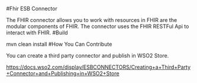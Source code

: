 #Fhir ESB Connector

The FHIR connector allows you to work with resources in FHIR are the modular components of FHIR. The connector uses the FHIR RESTFul Api  to interact with FHIR.
#Build

mvn clean install
#How You Can Contribute

You can create a third party connector and publish in WSO2 Store.

https://docs.wso2.com/display/ESBCONNECTORS/Creating+a+Third+Party+Connector+and+Publishing+in+WSO2+Store
